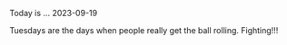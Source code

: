 Today is ...
2023-09-19

Tuesdays are the days when people really get the ball rolling. Fighting!!!
